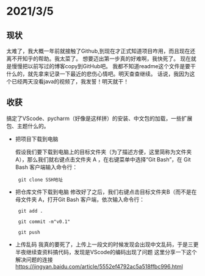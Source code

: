 # 2021/3/5
## 现状
太难了，我大概一年前就接触了Github,到现在才正式知道项目咋用，而且现在还离不开知乎的帮助。我太菜了。
想要迈出第一步真的好难啊，我快死了。
现在就是慢慢把以前写过的博客copy到GitHub吧。
我都不知道readme这个文件是要干什么的，就先拿来记录一下最近的悲伤心情吧。明天查查继续。
话说，我因为这个已经两天没看java的视频了，我发誓！明天就干！

## 收获
搞定了VScode、pycharm（好像是这样拼）的安装、中文包的加载，一些扩展包、主题什么的。

 - 把项目下载到电脑

    假设我们要下载到电脑上的目标文件夹（为了描述方便，这里简称为文件夹 A），那么我们就右键点击文件夹 A ，在右键菜单中选择“Git Bash”，在 Git Bash 客户端输入命令行：

        git clone SSH地址
 - 把仓库文件下载到电脑
    修改好了之后，我们右键点击目标文件夹B（而不是在母文件夹 A，打开Git Bash 客户端，依次输入命令行：

        git add .

        git commit -m"v0.1"

        git push

 - 上传乱码
  我真的要死了，上传上一段文的时候发现会出现中文乱码，于是三更半夜继续查资料搞代码，发现是VScode的编码出现了问题
  这里分享一下这个解决问题的连接
  <https://jingyan.baidu.com/article/5552ef4792ac5a518ffbc996.html>